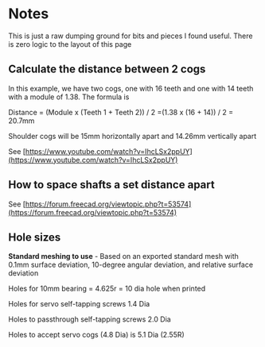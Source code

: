 # Notes
This is just a raw dumping ground for bits and pieces I found useful. There is zero logic to the layout of this page
## Calculate the distance between 2 cogs
In this example, we have two cogs, one with 16 teeth and one with 14 teeth with a module of 1.38. The formula is

Distance = (Module x (Teeth 1 + Teeth 2)) / 2
=(1.38 x (16 + 14)) / 2
= 20.7mm

Shoulder cogs will be 15mm horizontally apart and 14.26mm vertically apart

See [https://www.youtube.com/watch?v=IhcLSx2ppUY](https://www.youtube.com/watch?v=IhcLSx2ppUY)

## How to space shafts a set distance apart
See [https://forum.freecad.org/viewtopic.php?t=53574](https://forum.freecad.org/viewtopic.php?t=53574)

## Hole sizes
**Standard meshing to use** - Based on an exported standard mesh with 0.1mm surface deviation, 10-degree angular deviation, and relative surface deviation

Holes for 10mm bearing = 4.625r = 10 dia hole when printed

Holes for servo self-tapping screws 1.4 Dia

Holes to passthrough self-tapping screws 2.0 Dia

Holes to accept servo cogs (4.8 Dia) is 5.1 Dia (2.55R)

